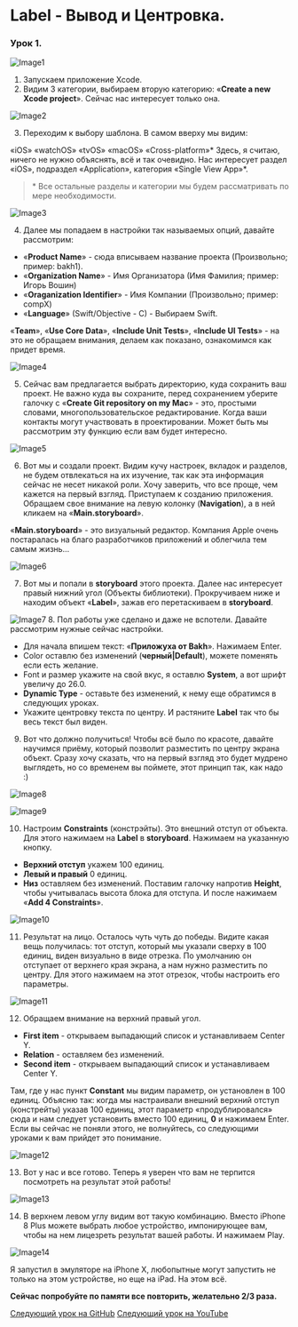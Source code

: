 # Label - Вывод и Центровка.
### Урок 1.

![Image1](https://raw.githubusercontent.com/BakhMedia/Swift1.1-LabelAndConstraint/master/images/1.png "Image1")

1. Запускаем приложение Xcode.
2. Видим 3 категории, выбираем вторую категорию: «**Create a new Xcode project**». Сейчас нас интересует только она.

![Image2](https://raw.githubusercontent.com/BakhMedia/Swift1.1-LabelAndConstraint/master/images/2.png "Image2")

3. Переходим к выбору шаблона. В самом вверху мы видим:

«iOS» «watchOS» «tvOS» «macOS» «Cross-platform»* 
Здесь, я считаю, ничего не нужно объяснять, всё  и так очевидно.
Нас интересует раздел «iOS», подраздел «Application», категория «Single View App»*.

> \* Все остальные разделы и категории мы будем рассматривать по мере необходимости.

![Image3](https://raw.githubusercontent.com/BakhMedia/Swift1.1-LabelAndConstraint/master/images/3.png "Image3")

4. Далее мы попадаем в настройки так называемых опций, давайте рассмотрим:
- «**Product Name**» - сюда вписываем название проекта (Произвольно; пример: bakh1).
- «**Organization Name**» - Имя Организатора (Имя Фамилия; пример: Игорь Вошин)
- «**Oraganization  Identifier**» - Имя Компании (Произвольно; пример: compX)
- «**Language**» (Swift/Objective - C) - Выбираем Swift.

«**Team**», «**Use Core Data**», «**Include Unit Tests**», «**Include UI Tests**» - на это не обращаем внимания, делаем как показано, ознакомимся как придет время.

![Image4](https://raw.githubusercontent.com/BakhMedia/Swift1.1-LabelAndConstraint/master/images/4.png "Image4")

5. Сейчас вам предлагается выбрать директорию, куда сохранить ваш проект. Не важно куда вы сохраните, перед сохранением уберите галочку с «**Create Git repository on my Mac**» - это, простыми словами, многопользовательское редактирование. Когда ваши контакты могут участвовать в проектировании. Может быть мы рассмотрим эту функцию если вам будет интересно.

![Image5](https://raw.githubusercontent.com/BakhMedia/Swift1.1-LabelAndConstraint/master/images/5.png "Image5")

6. Вот мы и создали проект. Видим кучу настроек, вкладок и разделов, не будем отвлекаться на их изучение, так как эта информация сейчас не несет никакой роли. Хочу заверить, что все проще, чем кажется на первый взгляд. 
Приступаем к созданию приложения. Обращаем свое внимание на левую колонку (**Navigation**), а в ней кликаем на «**Main.storyboard**». 

«**Main.storyboard**» - это визуальный редактор. Компания Apple очень постаралась на благо разработчиков приложений и облегчила тем самым жизнь…

![Image6](https://raw.githubusercontent.com/BakhMedia/Swift1.1-LabelAndConstraint/master/images/6.gif "Image6")

7. Вот мы и попали в **storyboard** этого проекта. Далее нас интересует правый нижний угол (Объекты библиотеки). Прокручиваем ниже и находим объект «**Label**», зажав его перетаскиваем в **storyboard**.

![Image7](https://raw.githubusercontent.com/BakhMedia/Swift1.1-LabelAndConstraint/master/images/7.gif "Image7")
8. Пол работы уже сделано и даже не вспотели. Давайте рассмотрим нужные сейчас настройки.
* Для начала  впишем текст: «**Приложуха от Bakh**». Нажимаем Enter.
* Color оставлю без изменений (**черный|Default**), можете поменять если есть желание.
* Font и размер укажите на свой вкус, я оставлю **System**, а вот шрифт увеличу до 26.0.
* **Dynamic Type** - оставьте без изменений, к нему еще обратимся в следующих уроках.
* Укажите центровку текста по центру.
И растяните **Label** так что бы весь текст был виден.


9. Вот что должно получиться! Чтобы всё было по красоте, давайте научимся приёму, который позволит разместить по центру экрана объект. Сразу хочу сказать, что на первый взгляд это будет мудрено выглядеть, но со временем вы поймете, этот принцип так, как надо :)

![Image8](https://raw.githubusercontent.com/BakhMedia/Swift1.1-LabelAndConstraint/master/images/8.png "Image8")

![Image9](https://raw.githubusercontent.com/BakhMedia/Swift1.1-LabelAndConstraint/master/images/9.png "Image9")

10. Настроим **Constraints** (констрэйты).
Это внешний отступ от объекта. Для этого нажимаем на **Label** в **storyboard**. 
Нажимаем на указанную кнопку.
- **Верхний отступ** укажем 100 единиц. 
- **Левый и правый** 0 единиц.
- **Низ** оставляем без изменений.
Поставим галочку напротив **Height**, чтобы учитывалась высота блока для отступа. И после нажимаем «**Add 4 Constraints**».

![Image10](https://raw.githubusercontent.com/BakhMedia/Swift1.1-LabelAndConstraint/master/images/10.png "Image10")

11. Результат на лицо. Осталось чуть чуть до победы. Видите какая вещь получилась: тот отступ, который мы указали сверху в 100 единиц, виден визуально в виде отрезка. По умолчанию он отступает от верхнего края экрана, а нам нужно разместить по центру. Для этого нажимаем на этот отрезок, чтобы настроить его параметры.

![Image11](https://raw.githubusercontent.com/BakhMedia/Swift1.1-LabelAndConstraint/master/images/11.png "Image11")

12. Обращаем внимание на верхний правый угол.

- **First item**  - открываем выпадающий список и устанавливаем Center Y.
- **Relation** -  оставляем без изменений.
- **Second item** - открываем выпадающий список и устанавливаем Center Y.

Там, где у нас пункт **Constant** мы видим параметр, он установлен в 100 единиц. Объясню так: когда мы настраивали внешний верхний отступ (констрейты) указав 100 единиц, этот параметр «продублировался» сюда и нам следует установить вместо 100 единиц, **0** и нажимаем Enter. Если вы сейчас не поняли этого, не волнуйтесь, со следующими уроками к вам прийдет это понимание.


![Image12](https://raw.githubusercontent.com/BakhMedia/Swift1.1-LabelAndConstraint/master/images/12.png "Image12")

13. Вот у нас и все готово. Теперь я уверен что вам не терпится посмотреть на результат этой работы!


![Image13](https://raw.githubusercontent.com/BakhMedia/Swift1.1-LabelAndConstraint/master/images/13.png "Image13")

14. В верхнем левом углу видим вот такую комбинацию. Вместо iPhone 8 Plus можете выбрать любое устройство, импонирующее вам, чтобы на нем лицезреть результат вашей работы. И нажимаем Play.

![Image14](https://raw.githubusercontent.com/BakhMedia/Swift1.1-LabelAndConstraint/master/images/14.png "Image14")

Я запустил в эмуляторе на iPhone X, любопытные могут запустить не только на этом устройстве, но еще на iPad. На этом всё. 



**Сейчас попробуйте по памяти все повторить, желательно 2/3 раза.**

[Следующий урок на GitHub](https://github.com/BakhMedia/Swift1.2-IfElseSwitchStatusBar)
[Следующий урок на YouTube](https://www.youtube.com/watch?v=vKggL-bd5bw)

